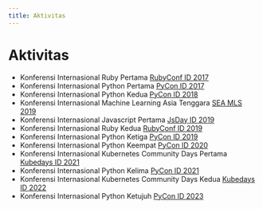```yaml
---
title: Aktivitas
---
```


# Aktivitas

* Konferensi Internasional Ruby Pertama [RubyConf ID 2017](http://ruby.id/conf/2017)
* Konferensi Internasional Python Pertama [PyCon ID 2017](http://pycon.id/)
* Konferensi Internasional Python Kedua [PyCon ID 2018](http://pycon.id/)
* Konferensi Internasional Machine Learning Asia Tenggara [SEA MLS 2019](https://www.sea-mls.com/)
* Konferensi Internasional Javascript Pertama [JsDay ID 2019](https://jsday.id/)
* Konferensi Internasional Ruby Kedua [RubyConf ID 2019](https://ruby.id/conf/2019)
* Konferensi Internasional Python Ketiga [PyCon ID 2019](http://pycon.id)
* Konferensi Internasional Python Keempat [PyCon ID 2020](http://pycon.id)
* Konferensi Internasional Kubernetes Community Days Pertama [Kubedays ID 2021](https://community.cncf.io/events/details/cncf-kcd-indonesia-presents-kubernetes-community-days-indonesia-2021/)
* Konferensi Internasional Python Kelima [PyCon ID 2021](http://pycon.id)
* Konferensi Internasional Kubernetes Community Days Kedua [Kubedays ID 2022](https://community.cncf.io/events/details/cncf-kcd-indonesia-presents-kubernetes-community-days-amp-openinfra-days-indonesia-2022/)
* Konferensi Internasional Python Ketujuh [PyCon ID 2023](http://pycon.id)

